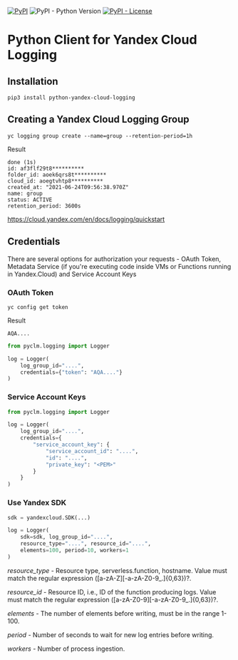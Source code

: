 [![PyPI](https://img.shields.io/pypi/v/python-yandex-cloud-logging)](https://pypi.org/project/python-yandex-cloud-logging/)
![PyPI - Python Version](https://img.shields.io/pypi/pyversions/python-yandex-cloud-logging)
[![PyPI - License](https://img.shields.io/pypi/l/python-yandex-cloud-logging)](https://github.com/mcode-cc/python-yandex-cloud-logging/blob/main/LICENSE)


# Python Client for Yandex Cloud Logging
 


## Installation

    pip3 install python-yandex-cloud-logging

## Creating a Yandex Cloud Logging Group

    yc logging group create --name=group --retention-period=1h

Result

    done (1s)
    id: af3flf29t8**********
    folder_id: aoek6qrs8t**********
    cloud_id: aoegtvhtp8**********
    created_at: "2021-06-24T09:56:38.970Z"
    name: group
    status: ACTIVE
    retention_period: 3600s

https://cloud.yandex.com/en/docs/logging/quickstart

## Credentials

There are several options for authorization your requests - OAuth Token, Metadata Service (if you're executing code inside VMs or Functions running in Yandex.Cloud) and Service Account Keys

### OAuth Token
    yc config get token

Result

    AQA....


```python
from pyclm.logging import Logger 

log = Logger(
    log_group_id="....",
    credentials={"token": "AQA...."}
)
```

### Service Account Keys


```python
from pyclm.logging import Logger 

log = Logger(
    log_group_id="....",
    credentials={
        "service_account_key": {
            "service_account_id": "....",
            "id": "....",
            "private_key": "<PEM>"
        }
    }
)
```

### Use Yandex SDK

```python
sdk = yandexcloud.SDK(...)

log = Logger(
    sdk=sdk, log_group_id="....",
    resource_type="....", resource_id="....",
    elements=100, period=10, workers=1
)

```

_resource_type_ - Resource type, serverless.function, hostname.
Value must match the regular expression ([a-zA-Z][-a-zA-Z0-9_.]{0,63})?.

_resource_id_ - Resource ID, i.e., ID of the function producing logs.
Value must match the regular expression ([a-zA-Z0-9][-a-zA-Z0-9_.]{0,63})?.

_elements_ - The number of elements before writing, must be in the range 1-100.

_period_ -  Number of seconds to wait for new log entries before writing.

_workers_ - Number of process ingestion.